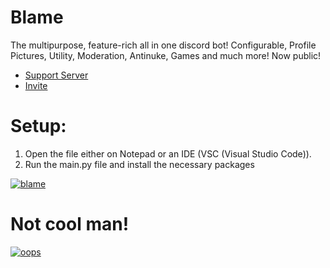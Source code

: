 # Blame 
The multipurpose, feature-rich all in one discord bot! Configurable, Profile Pictures, Utility, Moderation, Antinuke, Games and much more! Now public!

* [Support Server](https://discord.gg/SzXDdkYECZ)
* [Invite](https://discord.com/api/oauth2/authorize?client_id=776128410547126322&permissions=8&scope=bot)


# Setup:

1. Open the file either on Notepad or an IDE (VSC (Visual Studio Code)).
2. Run the main.py file and install the necessary packages











[![blame](https://images-ext-2.discordapp.net/external/leRHeijPnyEG2cKWUpuClECyBt5sk_RvyWX9X6s1Glw/%3Fsize%3D1024/https/cdn.discordapp.com/avatars/776128410547126322/c94ccd2cb29afa15ed878ff6a569860e.png?width=512&height=512)](https://discord.com/api/oauth2/authorize?client_id=776128410547126322&permissions=8&scope=bot)

# Not cool man!
[![oops](https://c.tenor.com/CWgfFh7ozHkAAAAC/rick-astly-rick-rolled.gif)](https://www.youtube.com/watch?v=dQw4w9WgXcQ&ab)
